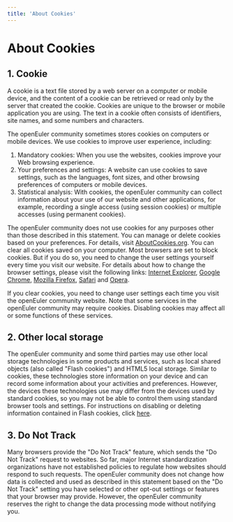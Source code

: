 ```yaml
---
title: 'About Cookies'
---
```


<div class='markdown markdown-statement' >

<h1>About Cookies</h1>

## 1. Cookie

A cookie is a text file stored by a web server on a computer or mobile device, and the content of a cookie can be retrieved or read only by the server that created the cookie. Cookies are unique to the browser or mobile application you are using. The text in a cookie often consists of identifiers, site names, and some numbers and characters.

The openEuler community sometimes stores cookies on computers or mobile devices. We use cookies to improve user experience, including:

1. Mandatory cookies: When you use the websites, cookies improve your Web browsing experience.
2. Your preferences and settings: A website can use cookies to save settings, such as the languages, font sizes, and other browsing preferences of computers or mobile devices.
3. Statistical analysis: With cookies, the openEuler community can collect information about your use of our website and other applications, for example, recording a single access (using session cookies) or multiple accesses (using permanent cookies).

The openEuler community does not use cookies for any purposes other than those described in this statement. You can manage or delete cookies based on your preferences. For details, visit [AboutCookies.org](https://www.aboutcookies.org/). You can clear all cookies saved on your computer. Most browsers are set to block cookies. But if you do so, you need to change the user settings yourself every time you visit our website. For details about how to change the browser settings, please visit the following links: [Internet Explorer](http://windows.microsoft.com/en-gb/internet-explorer/delete-manage-cookies), [Google Chrome](https://support.google.com/chrome/answer/95647?hl=en), [Mozilla Firefox](https://support.mozilla.org/en-US/kb/cookies-information-websites-store-on-your-computer?redirectlocale=en-US&redirectslug=Cookies), [Safari](https://support.apple.com/kb/PH19214?locale=en_US&viewlocale=en_US) and [Opera](http://www.opera.com/help/tutorials/security/privacy/).

If you clear cookies, you need to change user settings each time you visit the openEuler community website. Note that some services in the openEuler community may require cookies. Disabling cookies may affect all or some functions of these services.

## 2. Other local storage

The openEuler community and some third parties may use other local storage technologies in some products and services, such as local shared objects (also called "Flash cookies") and HTML5 local storage. Similar to cookies, these technologies store information on your device and can record some information about your activities and preferences. However, the devices these technologies use may differ from the devices used by standard cookies, so you may not be able to control them using standard browser tools and settings. For instructions on disabling or deleting information contained in Flash cookies, click [here](https://helpx.adobe.com/flash-player/kb/disable-local-shared-objects-flash.html).

## 3. Do Not Track

Many browsers provide the "Do Not Track" feature, which sends the "Do Not Track" request to websites. So far, major Internet standardization organizations have not established policies to regulate how websites should respond to such requests.
The openEuler community does not change how data is collected and used as described in this statement based on the "Do Not Track" setting you have selected or other opt-out settings or features that your browser may provide. However, the openEuler community reserves the right to change the data processing mode without notifying you.

</div>
